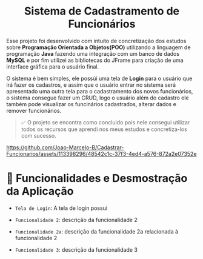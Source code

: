 <h1 align="center" >Sistema de Cadastramento de Funcionários </h1>

Esse projeto foi desenvolvido com intuíto de concretização dos estudos sobre **Programação Orientada a Objetos(POO)** utilizando a linguagem de programação **Java** fazendo uma integração com um banco de dados **MySQL** e por fim utilizei as bibliotecas do JFrame para criação de uma interface gráfica para o usuário final.

O sistema é bem simples, ele possúi uma tela de **Login** para o usuário que irá fazer os cadastros, e assim que o usuário entrar no sistema será apresentado uma outra tela para o cadastramento dos novos funcionários, o sistema consegue fazer um CRUD, logo o usuário além do cadastro ele também pode visualizar os funcinários cadastrados, alterar dados e remover funcionários.

> ✅ O projeto se encontra como concluido pois nele consegui utilizar todos os recursos que aprendi nos meus estudos e concretiza-los com sucesso.

https://github.com/Joao-Marcelo-B/Cadastrar-Funcionarios/assets/113398296/48542c1c-37f3-4ed4-a576-872a2e07352e

# :hammer: Funcionalidades e Desmostração da Aplicação

- `Tela de Login`: A tela de login possui 


- `Funcionalidade 2`: descrição da funcionalidade 2
- `Funcionalidade 2a`: descrição da funcionalidade 2a relacionada à funcionalidade 2
- `Funcionalidade 3`: descrição da funcionalidade 3

<!--
# Índice 

* [Título e Imagem de capa](#Título-e-Imagem-de-capa)
* [Badges](#badges)
* [Índice](#índice)
* [Descrição do Projeto](#descrição-do-projeto)
* [Status do Projeto](#status-do-Projeto)
* [Funcionalidades e Demonstração da Aplicação](#funcionalidades-e-demonstração-da-aplicação)
* [Acesso ao Projeto](#acesso-ao-projeto)
* [Tecnologias utilizadas](#tecnologias-utilizadas)
* [Pessoas Desenvolvedoras do Projeto](#pessoas-desenvolvedoras)
* [Licença](#licença)
* [Conclusão](#conclusão) -->
